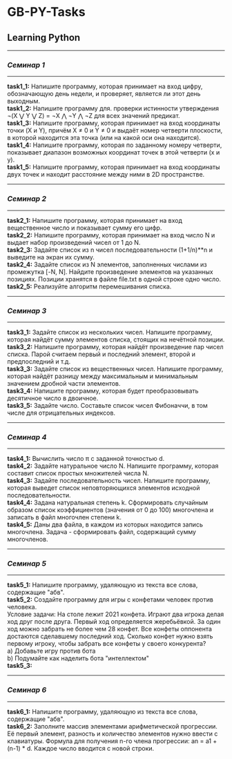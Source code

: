 # GB-PY-Tasks

## Learning Python

- - - - - -

### *Семинар 1*

- - - - - -
**task1_1:** Напишите программу, которая принимает на вход цифру, обозначающую день недели, и проверяет, является ли этот день выходным.  
**task1_2:** Напишите программу для. проверки истинности утверждения ¬(X ⋁ Y ⋁ Z) = ¬X ⋀ ¬Y ⋀ ¬Z для всех значений предикат.  
**task1_3:** Напишите программу, которая принимает на вход координаты точки (X и Y), причём X ≠ 0 и Y ≠ 0 и выдаёт номер четверти плоскости, в которой находится эта точка (или на какой оси она находится).  
**task1_4:** Напишите программу, которая по заданному номеру четверти, показывает диапазон возможных координат точек в этой четверти (x и y).  
**task1_5:** Напишите программу, которая принимает на вход координаты двух точек и находит расстояние между ними в 2D пространстве.  
- - - - - -

### *Семинар 2*

- - - - - -
**task2_1:** Напишите программу, которая принимает на вход вещественное число и показывает сумму его цифр.  
**task2_2:** Напишите программу, которая принимает на вход число N и выдает набор произведений чисел от 1 до N.  
**task2_3:** Задайте список из n чисел последовательности (1+1/n)**n и выведите на экран их сумму.  
**task2_4:** Задайте список из N элементов, заполненных числами из промежутка [-N, N]. Найдите произведение элементов на указанных позициях. Позиции хранятся в файле file.txt в одной строке одно число.  
**task2_5:** Реализуйте алгоритм перемешивания списка.  
- - - - - -

### *Семинар 3*

- - - - - -
**task3_1:** Задайте список из нескольких чисел. Напишите программу, которая найдёт сумму элементов списка, стоящих на нечётной позиции.  
**task3_2:** Напишите программу, которая найдёт произведение пар чисел списка. Парой считаем первый и последний элемент, второй и предпоследний и т.д.  
**task3_3:** Задайте список из вещественных чисел. Напишите программу, которая найдёт разницу между максимальным и минимальным значением дробной части элементов.  
**task3_4:** Напишите программу, которая будет преобразовывать десятичное число в двоичное.  
**task3_5:** Задайте число. Составьте список чисел Фибоначчи, в том числе для отрицательных индексов.  
- - - - - -

### *Семинар 4*

- - - - - -
**task4_1:** Вычислить число π c заданной точностью d.  
**task4_2:** Задайте натуральное число N. Напишите программу, которая составит список простых множителей числа N.  
**task4_3:** Задайте последовательность чисел. Напишите программу, которая выведет список неповторяющихся элементов исходной последовательности.  
**task4_4:** Задана натуральная степень k. Сформировать случайным образом список коэффициентов (значения от 0 до 100) многочлена и записать в файл многочлен степени k.  
**task4_5:** Даны два файла, в каждом из которых находится запись многочлена. Задача - сформировать файл, содержащий сумму многочленов.  
- - - - - -

### *Семинар 5*

- - - - - -
**task5_1:** Напишите программу, удаляющую из текста все слова, содержащие "абв".  
**task5_2:** Создайте программу для игры с конфетами человек против человека.  
Условие задачи: На столе лежит 2021 конфета. Играют два игрока делая ход друг после друга. Первый ход определяется жеребьёвкой. За один ход можно забрать не более чем 28 конфет. Все конфеты оппонента достаются сделавшему последний ход. Сколько конфет нужно взять первому игроку, чтобы забрать все конфеты у своего конкурента?  
a) Добавьте игру против бота  
b) Подумайте как наделить бота "интеллектом"  
**task5_3:**   
- - - - - -

### *Семинар 6*

- - - - - -
**task6_1:** Напишите программу, удаляющую из текста все слова, содержащие "абв".  
**task6_2:** Заполните массив элементами арифметической прогрессии. Её первый элемент, разность и количество элементов нужно ввести с клавиатуры.
Формула для получения n-го члена прогрессии: an = a1 + (n-1) * d. Каждое число вводится с новой строки.  